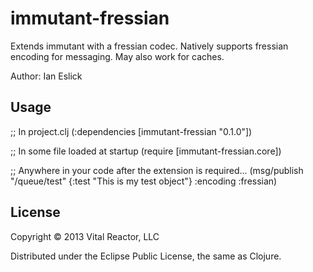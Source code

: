 # immutant-fressian

Extends immutant with a fressian codec. Natively supports
fressian encoding for messaging.  May also work for caches.

Author: Ian Eslick

## Usage

   ;; In project.clj
   (:dependencies [immutant-fressian "0.1.0"])

   ;; In some file loaded at startup
   (require [immutant-fressian.core])

   ;; Anywhere in your code after the extension is required...
   (msg/publish "/queue/test" {:test "This is my test object"}
        :encoding :fressian)


## License

Copyright © 2013 Vital Reactor, LLC

Distributed under the Eclipse Public License, the same as Clojure.

